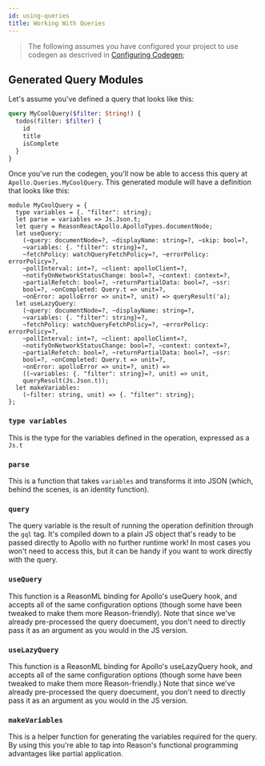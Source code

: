 ```yaml
---
id: using-queries
title: Working With Queries
---
```


> The following assumes you have configured your project to use codegen as descrived in [Configuring Codegen](setting-up-codegen.md);

## Generated Query Modules

Let's assume you've defined a query that looks like this:

```graphql
query MyCoolQuery($filter: String!) {
  todos(filter: $filter) {
    id
    title
    isComplete
  }
}
```

Once you've run the codegen, you'll now be able to access this query at `Apollo.Queries.MyCoolQuery`. This generated module will have a definition that looks like this:

```reason
module MyCoolQuery = {
  type variables = {. "filter": string};
  let parse = variables => Js.Json.t;
  let query = ReasonReactApollo.ApolloTypes.documentNode;
  let useQuery:
    (~query: documentNode=?, ~displayName: string=?, ~skip: bool=?,
    ~variables: {. "filter": string}=?,
    ~fetchPolicy: watchQueryFetchPolicy=?, ~errorPolicy: errorPolicy=?,
    ~pollInterval: int=?, ~client: apolloClient=?,
    ~notifyOnNetworkStatusChange: bool=?, ~context: context=?,
    ~partialRefetch: bool=?, ~returnPartialData: bool=?, ~ssr:
    bool=?, ~onCompleted: Query.t => unit=?,
    ~onError: apolloError => unit=?, unit) => queryResult('a);
  let useLazyQuery:
    (~query: documentNode=?, ~displayName: string=?,
    ~variables: {. "filter": string}=?,
    ~fetchPolicy: watchQueryFetchPolicy=?, ~errorPolicy: errorPolicy=?,
    ~pollInterval: int=?, ~client: apolloClient=?,
    ~notifyOnNetworkStatusChange: bool=?, ~context: context=?,
    ~partialRefetch: bool=?, ~returnPartialData: bool=?, ~ssr:
    bool=?, ~onCompleted: Query.t => unit=?,
    ~onError: apolloError => unit=?, unit) =>
    ((~variables: {. "filter": string}=?, unit) => unit,
    queryResult(Js.Json.t));
  let makeVariables:
    (~filter: string, unit) => {. "filter": string};
};
```

### `type variables`

This is the type for the variables defined in the operation, expressed as a `Js.t`

### `parse`

This is a function that takes `variables` and transforms it into JSON (which, behind the scenes, is an identity function).

### `query`

The query variable is the result of running the operation definition through the `gql` tag. It's compiled down to a plain JS object that's ready to be passed directly to Apollo with no further runtime work! In most cases you won't need to access this, but it can be handy if you want to work directly with the query.

### `useQuery`

This function is a ReasonML binding for Apollo's useQuery hook, and accepts all of the same configuration options (though some have been tweaked to make them more Reason-friendly). Note that since we've already pre-processed the query doecument, you don't need to directly pass it as an argument as you would in the JS version.

### `useLazyQuery`

This function is a ReasonML binding for Apollo's useLazyQuery hook, and accepts all of the same configuration options (though some have been tweaked to make them more Reason-friendly.) Note that since we've already pre-processed the query doecument, you don't need to directly pass it as an argument as you would in the JS version.

### `makeVariables`

This is a helper function for generating the variables required for the query. By using this you're able to tap into Reason's functional programming advantages like partial application.
